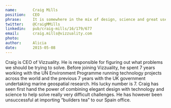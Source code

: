 ```yaml
---
name:       Craig Mills
position:   CEO
phrase:     It is somewhere in the mix of design, science and great user experience where we create the stories that matter
twitter:    @CraigMMills
linkedin:   pub/craig-mills/16/179/677
email:      craig.mills@vizzuality.com
photo:      
author:     Alicia
date:       2015-05-08
---
```


Craig is CEO of Vizzuality.  He is responsible for figuring out what problems we should be trying to solve. Before joining Vizzuality, he spent 7 years working with the UN Environment Programme running technology projects across the world and the previous 7 years with the UK government undertaking marine geospatial research. 
His lucky number is 7. Craig has seen first hand the power of combining elegant design with technology and science to help solve really very difficult challenges. He has however been unsuccessful at importing “builders tea” to our Spain office.